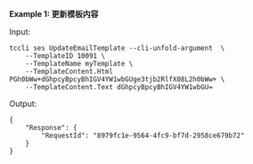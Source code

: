 **Example 1: 更新模板内容**



Input: 

```
tccli ses UpdateEmailTemplate --cli-unfold-argument  \
    --TemplateID 10091 \
    --TemplateName myTemplate \
    --TemplateContent.Html PGh0bWw+dGhpcyBpcyBhIGV4YW1wbGUge3tjb2RlfX08L2h0bWw+ \
    --TemplateContent.Text dGhpcyBpcyBhIGV4YW1wbGU=
```

Output: 
```
{
    "Response": {
        "RequestId": "8979fc1e-9564-4fc9-bf7d-2958ce679b72"
    }
}
```

